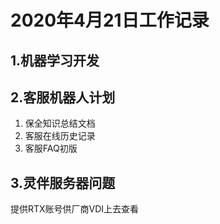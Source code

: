 # 2020年4月21日工作记录

## 1.机器学习开发

## 2.客服机器人计划
1. 保全知识总结文档
2. 客服在线历史记录
3. 客服FAQ初版

## 3.灵伴服务器问题
提供RTX账号供厂商VDI上去查看

